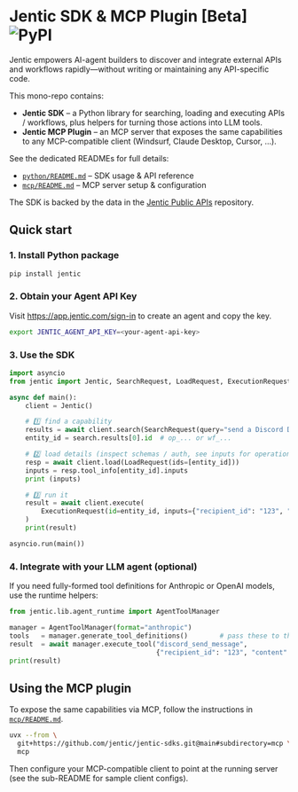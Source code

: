 # Jentic SDK & MCP Plugin [Beta] ![PyPI](https://img.shields.io/pypi/v/jentic?logo=pypi&color=blue)

Jentic empowers AI-agent builders to discover and integrate external APIs and workflows rapidly—without writing or maintaining any API-specific code.

This mono-repo contains:

- **Jentic SDK** – a Python library for searching, loading and executing APIs / workflows, plus helpers for turning those actions into LLM tools.
- **Jentic MCP Plugin** – an MCP server that exposes the same capabilities to any MCP-compatible client (Windsurf, Claude Desktop, Cursor, …).

See the dedicated READMEs for full details:

- [`python/README.md`](./python/README.md) – SDK usage & API reference
- [`mcp/README.md`](./mcp/README.md) – MCP server setup & configuration

The SDK is backed by the data in the [Jentic Public APIs](https://github.com/jentic/jentic-public-apis) repository.

## Quick start

### 1. Install Python package

```bash
pip install jentic
```

### 2. Obtain your Agent API Key

Visit https://app.jentic.com/sign-in to create an agent and copy the key.


```bash
export JENTIC_AGENT_API_KEY=<your-agent-api-key>
```

### 3. Use the SDK

```python
import asyncio
from jentic import Jentic, SearchRequest, LoadRequest, ExecutionRequest

async def main():
    client = Jentic()

    # 1️⃣ find a capability
    results = await client.search(SearchRequest(query="send a Discord DM"))
    entity_id = search.results[0].id  # op_... or wf_...

    # 2️⃣ load details (inspect schemas / auth, see inputs for operations)
    resp = await client.load(LoadRequest(ids=[entity_id]))
    inputs = resp.tool_info[entity_id].inputs
    print (inputs)

    # 3️⃣ run it
    result = await client.execute(
        ExecutionRequest(id=entity_id, inputs={"recipient_id": "123", "content": "Hello!"})
    )
    print(result)

asyncio.run(main())
```

### 4. Integrate with your LLM agent (optional)

If you need fully-formed tool definitions for Anthropic or OpenAI models, use the runtime helpers:

```python
from jentic.lib.agent_runtime import AgentToolManager

manager = AgentToolManager(format="anthropic")
tools   = manager.generate_tool_definitions()        # pass these to the LLM
result  = await manager.execute_tool("discord_send_message",
                                     {"recipient_id": "123", "content": "Hi"})
print(result)
```

## Using the MCP plugin

To expose the same capabilities via MCP, follow the instructions in [`mcp/README.md`](./mcp/README.md).

```bash
uvx --from \
  git+https://github.com/jentic/jentic-sdks.git@main#subdirectory=mcp \
  mcp
```

Then configure your MCP-compatible client to point at the running server (see the sub-README for sample client configs).
